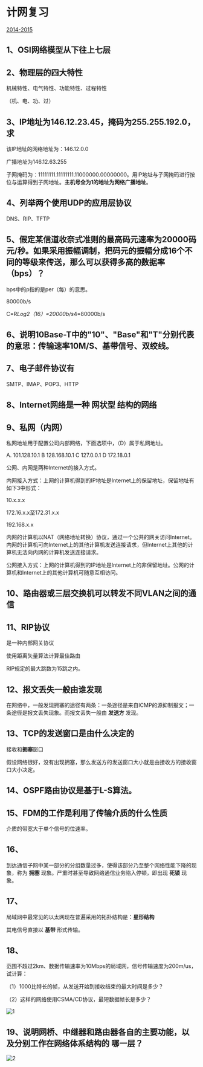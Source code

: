 # 计网复习

[2014-2015](https://wenku.baidu.com/view/ab855f7af342336c1eb91a37f111f18583d00ce7.html)

## 1、OSI网络模型从下往上七层

## 2、物理层的四大特性

机械特性、电气特性、功能特性、过程特性

（机、电、功、过）

## 3、IP地址为146.12.23.45，掩码为255.255.192.0，求

该IP地址的网络地址为：146.12.0.0

广播地址为146.12.63.255

子网掩码为：11111111.11111111.11000000.00000000。用IP地址与子网掩码进行按位与运算得到子网地址。**主机号全为1的地址为网络广播地址**。

## 4、列举两个使用UDP的应用层协议

DNS、RIP、TFTP

## 5、假定某信道收奈式准则的最高码元速率为20000码元/秒。如果采用振幅调制，把码元的振幅分成16个不同的等级来传送，那么可以获得多高的数据率（bps）？

bps中的p指的是per（每）的意思。

80000b/s

C=R*Log2（16）=20000b/s*4=80000b/s

## 6、说明10Base-T中的"10"、"Base"和"T"分别代表的意思：传输速率10M/S、基带信号、双绞线。

## 7、电子邮件协议有

SMTP、IMAP、POP3、HTTP

## 8、Internet网络是一种  网状型  结构的网络

## 9、私网（内网）

私网地址用于配置公司内部网络，下面选项中，（D）属于私网地址。

A. 101.128.10.1  B 128.168.10.1 C 127.0.0.1 D 172.18.0.1

公网、内网是两种Internet的接入方式。

内网接入方式：上网的计算机得到的IP地址是Internet上的保留地址，保留地址有如下3中形式：

10.x.x.x

172.16.x.x至172.31.x.x

192.168.x.x

内网的计算机以NAT（网络地址转换）协议，通过一个公共的网关访问Internet。内网的计算机可向Internet上的其他计算机发送连接请求，但Internet上其他的计算机无法向内网的计算机发送连接请求。

公网接入方式：上网的计算机得到的IP地址是Internet上的非保留地址。公网的计算机和Internet上的其他计算机可随意互相访问。

## 10、路由器或三层交换机可以转发不同VLAN之间的通信

## 11、RIP协议

是一种内部网关协议

使用距离矢量算法计算最佳路由

RIP规定的最大跳数为15跳之内。

## 12、报文丢失一般由谁发现

在网络中，一般发现拥塞的途径有两条：一条途径是来自ICMP的源抑制报文；一条途径是报文丢失现象。而报文丢失一般由  **发送方**  发现。

## 13、TCP的发送窗口是由什么决定的

接收和**拥塞**窗口

假设网络很好，没有出现拥塞，那么发送方的发送窗口大小就是由接收方的接收窗口大小决定。

## 14、OSPF路由协议是基于L-S算法。

## 15、FDM的工作是利用了传输介质的什么性质

介质的带宽大于单个信号的位速率。

## 16、

到达通信子网中某一部分的分组数量过多，使得该部分乃至整个网络性能下降的现象，称为 **拥塞** 现象。严重时甚至导致网络通信业务陷入停顿，即出现 **死锁** 现象。

## 17、

局域网中最常见的以太网现在普遍采用的拓扑结构是：**星形结构**

其电信号直接以 **基带** 形式传输。

## 18、

范围不超过2km、数据传输速率为10Mbps的局域网，信号传输速度为200m/us，试计算：

（1）1000比特长的帧，从发送开始到接收结束的最大时间是多少？

（2）这样的网络使用CSMA/CD协议，最短数据帧长是多少？

![1](C:\Users\Administrator\Desktop\1.PNG)

## 19、说明网桥、中继器和路由器各自的主要功能，以及分别工作在网络体系结构的 哪一层？

![2](C:\Users\Administrator\Desktop\2.PNG)







